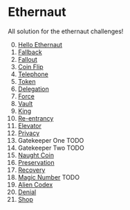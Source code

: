 # Ethernaut

All solution for the ethernaut challenges!

0.  [Hello Ethernaut](./challenges/00_hello_ethernaut.md)
1.  [Fallback](./challenges/01_fallback.md)
2.  [Fallout](./challenges/02_fallout.md)
3.  [Coin Flip](./challenges/03_coin_flip.md)
4.  [Telephone](./challenges/04_telephone.md)
5.  [Token](./challenges/05_token.md)
6.  [Delegation](./challenges/06_delegation.md)
7.  [Force](./challenges/07_force.md)
8.  [Vault](./challenges/08_vault.md)
9.  [King](./challenges/09_king.md)
10. [Re-entrancy](./challenges/10_reentrancy.md)
11. [Elevator](./challenges/11_elevator.md)
12. [Privacy](./challenges/12_privacy.md)
13. Gatekeeper One TODO
14. Gatekeeper Two TODO
15. [Naught Coin](./challenges/15_naught_coin.md)
16. [Preservation](./challenges/16_preservation.md)
17. [Recovery](./challenges/17_recovery.md)
18. [Magic Number](./challenges/18_magic_number.md) TODO
19. [Alien Codex](./challenges/19_alien_codex.md)
20. [Denial](./challenges/20_denial.md)
21. [Shop](./challenges/21_shop.md)